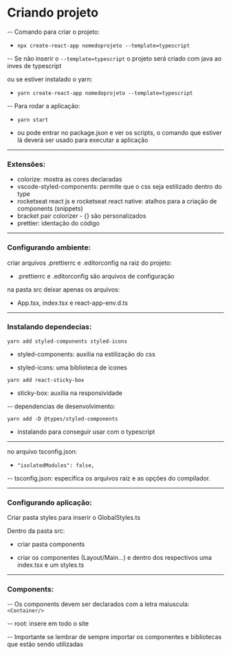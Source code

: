 # Criando projeto

 -- Comando para criar o projeto:

 - `npx create-react-app nomedoprojeto --template=typescript`

 -- Se não inserir o `--template=typescript` o projeto será criado com java ao inves de typescript

 ou se estiver instalado o yarn: 

 - `yarn create-react-app nomedoprojeto --template=typescript`

-- Para rodar a aplicação:

 - `yarn start`

-  ou pode entrar no package.json e ver os scripts, o comando que estiver lá deverá ser usado para executar a aplicação

<hr>

### Extensões:

- colorize: mostra as cores declaradas
- vscode-styled-components: permite que o css seja estilizado dentro do type
- rocketseat react js e rocketseat react native: atalhos para a criação de components (snippets)
- bracket pair colorizer - {} são personalizados
- prettier: identação do código

<hr>

### Configurando ambiente:

criar arquivos .prettierrc e .editorconfig na raiz do projeto:

- .prettierrc e .editorconfig são arquivos de configuração

na pasta src deixar apenas os arquivos:

- App.tsx, index.tsx e react-app-env.d.ts

<hr>

### Instalando dependecias:

`yarn add styled-components styled-icons`

- styled-components: auxilia na estilização do css

- styled-icons: uma biblioteca de icones

`yarn add react-sticky-box`

- sticky-box: auxilia na responsividade

-- dependencias de desenvolvimento:

`yarn add -D @types/styled-components`

- instalando para conseguir usar com o typescript

 <hr>

 no arquivo tsconfig.json: 

 - `"isolatedModules": false,`

 -- tsconfig.json:  especifica os arquivos raiz e as opções do compilador.

 <hr>

 ### Configurando aplicação:

 Criar pasta styles para inserir o GlobalStyles.ts

 Dentro da pasta src: 

 - criar pasta components

 - criar os componentes (Layout/Main...) e dentro dos respectivos uma index.tsx e um styles.ts

 <hr>

 ### Components:

 -- Os components devem ser declarados com a letra maiuscula: `<Container/>`

 -- root: insere em todo o site

 -- Importante se lembrar de sempre importar os componentes e bibliotecas que estão sendo utilizadas

 


